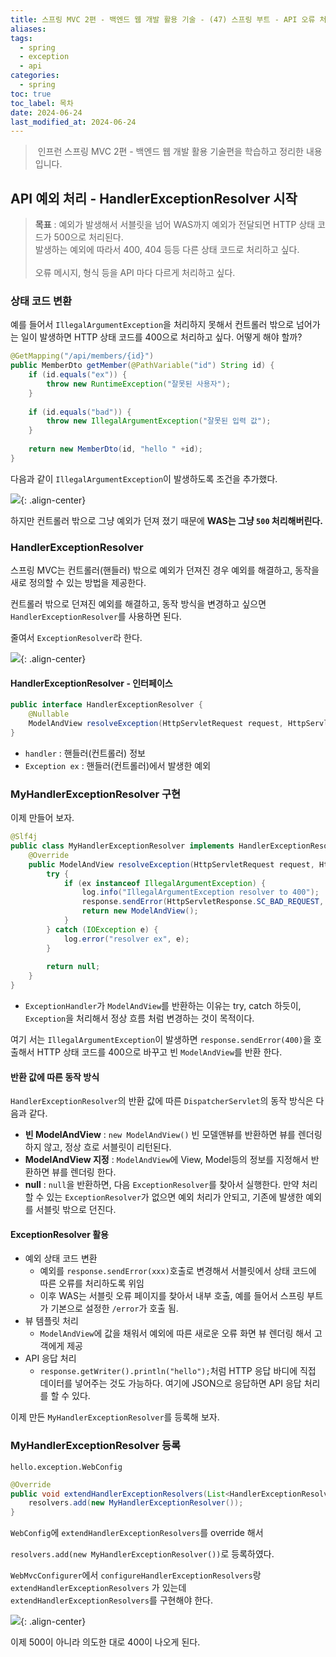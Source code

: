 ```yaml
---
title: 스프링 MVC 2편 - 백엔드 웹 개발 활용 기술 - (47) 스프링 부트 - API 오류 처리 - HandlerExceptionResolver
aliases: 
tags:
  - spring
  - exception
  - api
categories:
  - spring
toc: true
toc_label: 목차
date: 2024-06-24
last_modified_at: 2024-06-24
---
```

> 인프런 스프링 MVC 2편 - 백엔드 웹 개발 활용 기술편을 학습하고 정리한 내용 입니다.


## API 예외 처리 - HandlerExceptionResolver 시작

>**목표** : 예외가 발생해서 서블릿을 넘어 WAS까지 예외가 전달되면 HTTP 상태 코드가 500으로 처리된다. <br>발생하는 예외에 따라서 400, 404 등등 다른 상태 코드로 처리하고 싶다.<br><br>오류 메시지, 형식 등을 API 마다 다르게 처리하고 싶다.

### 상태 코드 변환

예를 들어서 `IllegalArgumentException`을 처리하지 못해서 컨트롤러 밖으로 넘어가는 일이 발생하면 HTTP 상태 코드를 400으로 처리하고 싶다. 어떻게 해야 할까?

```java
@GetMapping("/api/members/{id}")  
public MemberDto getMember(@PathVariable("id") String id) {  
    if (id.equals("ex")) {  
        throw new RuntimeException("잘못된 사용자");  
    }  
  
    if (id.equals("bad")) {  
        throw new IllegalArgumentException("잘못된 입력 값");  
    }  
  
    return new MemberDto(id, "hello " +id);  
}
```

다음과 같이 `IllegalArgumentException`이 발생하도록 조건을 추가했다.

![](https://i.imgur.com/OcHIONq.png){: .align-center}

하지만 컨트롤러 밖으로 그냥 예외가 던져 졌기 때문에 **WAS는 그냥 `500` 처리해버린다.**

### HandlerExceptionResolver

스프링 MVC는 컨트롤러(핸들러) 밖으로 예외가 던져진 경우 예외를 해결하고, 동작을 새로 정의할 수 있는 방법을 제공한다. 

컨트롤러 밖으로 던져진 예외를 해결하고, 동작 방식을 변경하고 싶으면 `HandlerExceptionResolver`를 사용하면 된다. 

줄여서 `ExceptionResolver`라 한다.

![](https://i.imgur.com/oolmENh.png){: .align-center}

#### HandlerExceptionResolver - 인터페이스 
```java
public interface HandlerExceptionResolver {  
    @Nullable  
    ModelAndView resolveException(HttpServletRequest request, HttpServletResponse response, @Nullable Object handler, Exception ex);  
}
```

- `handler` : 핸들러(컨트롤러) 정보
- `Exception ex` : 핸들러(컨트롤러)에서 발생한 예외


### MyHandlerExceptionResolver 구현

이제 만들어 보자.

```java
@Slf4j  
public class MyHandlerExceptionResolver implements HandlerExceptionResolver {  
    @Override  
    public ModelAndView resolveException(HttpServletRequest request, HttpServletResponse response, Object handler, Exception ex) {  
        try {  
            if (ex instanceof IllegalArgumentException) {  
                log.info("IllegalArgumentException resolver to 400");  
                response.sendError(HttpServletResponse.SC_BAD_REQUEST, ex.getMessage());  
                return new ModelAndView();  
            }  
        } catch (IOException e) {  
            log.error("resolver ex", e);  
        }  
  
        return null;  
    }  
}
```

- `ExceptionHandler`가 `ModelAndView`를 반환하는 이유는 try, catch 하듯이, `Exception`을 처리해서 정상 흐름 처럼 변경하는 것이 목적이다.

여기 서는 `IllegalArgumentException`이 발생하면 `response.sendError(400)`을 호출해서 HTTP 상태 코드를 400으로 바꾸고 빈 `ModelAndView`를 반환 한다.

#### 반환 값에 따른 동작 방식

`HandlerExceptionResolver`의 반환 값에 따른 `DispatcherServlet`의 동작 방식은 다음과 같다.

- **빈 ModelAndView** : `new ModelAndView()` 빈 모델앤뷰를 반환하면 뷰를 렌더링 하지 않고, 정상 흐로 서블릿이 리턴된다.
- **ModelAndView 지정** : `ModelAndView`에 View, Model등의 정보를 지정해서 반환하면 뷰를 렌더링 한다.
- **null** : `null`을 반환하면, 다음 `ExceptionResolver`를 찾아서 실행한다. 만약 처리할 수 있는 `ExceptionResolver`가 없으면 예외 처리가 안되고, 기존에 발생한 예외를 서블릿 밖으로 던진다.


#### ExceptionResolver 활용

- 예외 상태 코드 변환
	- 예외를 `response.sendError(xxx)`호출로 변경해서 서블릿에서 상태 코드에 따른 오류를 처리하도록 위임
	- 이후 WAS는 서블릿 오류 페이지를 찾아서 내부 호출, 예를 들어서 스프링 부트가 기본으로 설정한 `/error`가 호출 됨.
- 뷰 템플릿 처리
	- `ModelAndView`에 값을 채워서 예외에 따른 새로운 오류 화면 뷰 렌더링 해서 고객에게 제공
- API 응답 처리
	- `response.getWriter().println("hello");`처럼 HTTP 응답 바디에 직접 데이터를 넣어주는 것도 가능하다. 여기에 JSON으로 응답하면 API 응답 처리를 할 수 있다.



이제 만든 `MyHandlerExceptionResolver`를 등록해 보자.

### MyHandlerExceptionResolver 등록


`hello.exception.WebConfig`
```java
@Override  
public void extendHandlerExceptionResolvers(List<HandlerExceptionResolver> resolvers) { 
    resolvers.add(new MyHandlerExceptionResolver());  
}
```

`WebConfig`에 `extendHandlerExceptionResolvers`를 override 해서 

`resolvers.add(new MyHandlerExceptionResolver())`로 등록하였다.

`WebMvcConfigurer`에서 `configureHandlerExceptionResolvers`랑 `extendHandlerExceptionResolvers`
가 있는데 `extendHandlerExceptionResolvers`를 구현해야 한다.



![](https://i.imgur.com/gN3H4ET.png){: .align-center}

이제 500이 아니라 의도한 대로 400이 나오게 된다.